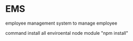 # EMS
employee  management system to manage employee
 
command install all enviroental node module "npm install"


